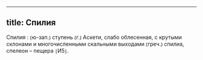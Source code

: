 
---
title: Спилия
---
Спилия
: ⦅ю-зап.⦆ ступень ⦅г.⦆ Аскети, слабо облесенная, с крутыми склонами и многочисленными скальными выходами ⦅греч.⦆ спилиа, спелеон – пещера ⦃И5⦄.

